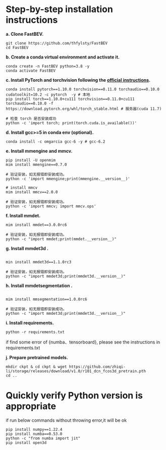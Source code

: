 # Step-by-step installation instructions

**a. Clone FastBEV.**

```
git clone https://github.com/thfylsty/FastBEV
cd FastBEV
```

**b. Create a conda virtual environment and activate it.**

```shell
conda create -n FastBEV python=3.8 -y
conda activate FastBEV
```

**c. Install PyTorch and torchvision following the [official instructions](https://pytorch.org/).**

```shell
conda install pytorch==1.10.0 torchvision==0.11.0 torchaudio==0.10.0 cudatoolkit=10.2 -c pytorch  -y # 本地
pip install torch==1.10.0+cu111 torchvision==0.11.0+cu111 torchaudio==0.10.0 -f https://download.pytorch.org/whl/torch_stable.html # 服务器(cuda 11.7)

# 检查 torch 是否安装成功
python -c 'import torch; print(torch.cuda.is_available())'
```

**d. Install gcc>=5 in conda env (optional).**

```shell
conda install -c omgarcia gcc-6 -y # gcc-6.2
```

**e. Install mmengine and mmcv.**

```shell
pip install -U openmim
mim install mmengine==0.7.0

# 验证安装，如无报错即安装成功。
python -c 'import mmengine;print(mmengine.__version__)'

# install mmcv
mim install mmcv==2.0.0

# 验证安装，如无报错即安装成功。
python -c 'import mmcv; import mmcv.ops'
```

**f. Install mmdet.**

```shell
mim install mmdet==3.0.0rc6

# 验证安装，如无报错即安装成功。
python -c "import mmdet;print(mmdet.__version__)"

```

**g. Install mmdet3d .**

```shell

min install mmdet3d==1.1.0rc3

# 验证安装，如无报错即安装成功。
python -c "import mmdet3d;print(mmdet3d.__version__)"
```

**h. Install mmdetsegmentation .**

```shell

mim install mmsegmentation==1.0.0rc6

# 验证安装，如无报错即安装成功。
python -c "import mmdet3d;print(mmdet3d.__version__)"
```


**i. Install requirements.**

```shell
python -r requirements.txt
```

if find some error of {numba、tensorboard}, please see the instructions in requirements.txt

**j. Prepare pretrained models.**

```shell
mkdir ckpt & cd ckpt & wget https://github.com/zhiqi-li/storage/releases/download/v1.0/r101_dcn_fcos3d_pretrain.pth
cd ..
```



# Quickly verify Python version is appropriate

if run below commands without throwing error,it will be ok

```
pip install numpy==1.22.4
pip install numba==0.53.0
python -c "from numba import jit"
pip install open3d
```

